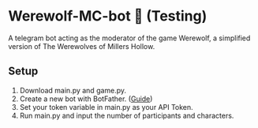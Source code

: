 # Werewolf-MC-bot :wolf: (Testing)
 
A telegram bot acting as the moderator of the game Werewolf, a simplified version of The Werewolves of Millers Hollow.


## Setup

1. Download main.py and game.py.
2. Create a new bot with BotFather. ([Guide](https://core.telegram.org/bots#6-botfather))
3. Set your token variable in main.py as your API Token.
4. Run main.py and input the number of participants and characters.
